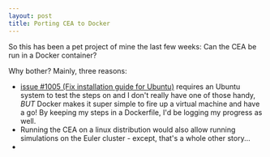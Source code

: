 ```yaml
---
layout: post
title: Porting CEA to Docker
---
```


So this has been a pet project of mine the last few weeks: Can the CEA be run in a Docker container?

Why bother? Mainly, three reasons:

- [issue #1005 (Fix installation guide for Ubuntu)](https://github.com/architecture-building-systems/CityEnergyAnalyst/issues/1005) requires an Ubuntu system to test the steps on and I don't really have one of those handy, _BUT_ Docker makes it super simple to fire up a virtual machine and have a go! By keeping my steps in a Dockerfile, I'd be logging my progress as well.
- Running the CEA on a linux distribution would also allow running simulations on the Euler cluster - except, that's a whole other story...
- 